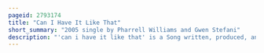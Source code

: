 ```yaml
---
pageid: 2793174
title: "Can I Have It Like That"
short_summary: "2005 single by Pharrell Williams and Gwen Stefani"
description: "'can i have it like that' is a Song written, produced, and performed by american Musician Pharrell Williams featuring Vocals from fellow american Singer Gwen Stefani from the former's 2006 Debut Album in My Mind and it ’ s the Opening Track. The Hook comes from a one-line Contribution by Stefani used in the Chorus as Part of a Call and Response. Can i have it like that was released as the lead single of the Album on 10 October 2005."
---
```

